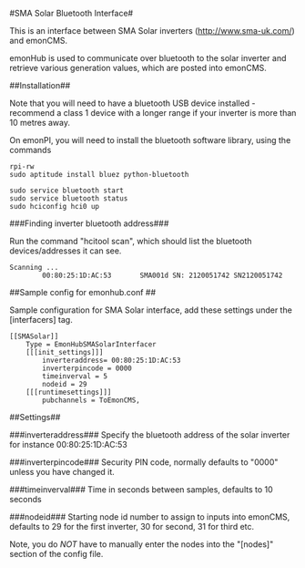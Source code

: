 #SMA Solar Bluetooth Interface#

This is an interface between SMA Solar inverters (http://www.sma-uk.com/) and emonCMS.

emonHub is used to communicate over bluetooth to the solar inverter and retrieve various generation values, which are posted into emonCMS.

##Installation##

Note that you will need to have a bluetooth USB device installed - recommend a class 1 device with a longer range if your inverter is more than 10 metres away.

On emonPI, you will need to install the bluetooth software library, using the commands

```
rpi-rw
sudo aptitude install bluez python-bluetooth

sudo service bluetooth start
sudo service bluetooth status
sudo hciconfig hci0 up
```
###Finding inverter bluetooth address###

Run the command "hcitool scan", which should list the bluetooth devices/addresses it can see.
```
Scanning ...
        00:80:25:1D:AC:53       SMA001d SN: 2120051742 SN2120051742
```

##Sample config for emonhub.conf ##

Sample configuration for SMA Solar interface, add these settings under the [interfacers] tag.
```
[[SMASolar]]
    Type = EmonHubSMASolarInterfacer
    [[[init_settings]]]
        inverteraddress= 00:80:25:1D:AC:53
        inverterpincode = 0000
        timeinverval = 5
        nodeid = 29
    [[[runtimesettings]]]
        pubchannels = ToEmonCMS,
```

##Settings##

###inverteraddress###
Specify the bluetooth address of the solar inverter for instance 00:80:25:1D:AC:53

###inverterpincode###
Security PIN code, normally defaults to "0000" unless you have changed it.

###timeinverval###
Time in seconds between samples, defaults to 10 seconds

###nodeid###
Starting node id number to assign to inputs into emonCMS, defaults to 29 for the first inverter, 30 for second, 31 for third etc.

Note, you do *NOT* have to manually enter the nodes into the "[nodes]" section of the config file.

